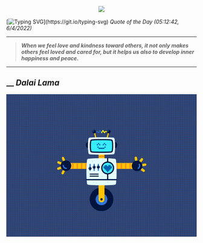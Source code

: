 <p align='center'><img src='https://komarev.com/ghpvc/?username=hungpurdie&label=Total+Vistors&color=brightgreen&style=plastic'></p> 


 [![Typing SVG](https://readme-typing-svg.herokuapp.com?font=Press+Start+2P&color=C2F784&size=35&width=900&height=100&lines=Hello+World%2C+I'm+Hung+!)](https://git.io/typing-svg) 
 _Quote of the Day (05:12:42, 6/4/2022)_
___
>**_When we feel love and kindness toward others, it not only makes others feel loved and cared for, but it helps us also to develop inner happiness and peace._**
___
## __ **_Dalai Lama_** 
<p align="center"><img src="src/assets/images/robot-dancing-dribble.gif"/></p>